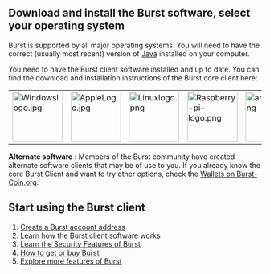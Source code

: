 Download and install the Burst software, select your operating system
---------------------------------------------------------------------

Burst is supported by all major operating systems. You will need to have the correct (usually most recent) version of [Java](https://www.java.com/download/) installed on your computer.

You need to have the Burst client software installed and up to date. You can find the download and installation instructions of the Burst core client here:

  

|                                                                                         |                                                                                   |                                                                                   |                                                                                                           |                                                                             |
|-----------------------------------------------------------------------------------------|-----------------------------------------------------------------------------------|-----------------------------------------------------------------------------------|-----------------------------------------------------------------------------------------------------------|-----------------------------------------------------------------------------|
| <img src="Windowslogo.jpg" title="Windowslogo.jpg" alt="Windowslogo.jpg" width="100" /> | <img src="AppleLogo.jpg" title="AppleLogo.jpg" alt="AppleLogo.jpg" width="100" /> | <img src="Linuxlogo.png" title="Linuxlogo.png" alt="Linuxlogo.png" width="100" /> | <img src="Raspberry-pi-logo.png" title="Raspberry-pi-logo.png" alt="Raspberry-pi-logo.png" width="100" /> | <img src="android.png" title="android.png" alt="android.png" width="100" /> |

**Alternate software** : Members of the Burst community have created alternate software clients that may be of use to you. If you already know the core Burst Client and want to try other options, check the [Wallets on Burst-Coin.org](https://www.burst-coin.org/download-wallet/).

Start using the Burst client
----------------------------

1.  [Create a Burst account address](how-to-createaccount.md)
2.  [Learn how the Burst client software works](burst-client-interface.md)
3.  [Learn the Security Features of Burst](secure-your-burst.md)
4.  [How to get or buy Burst](faq-how-do-i-get-burst-3f.md)
5.  [Explore more features of Burst](current-features.md)

